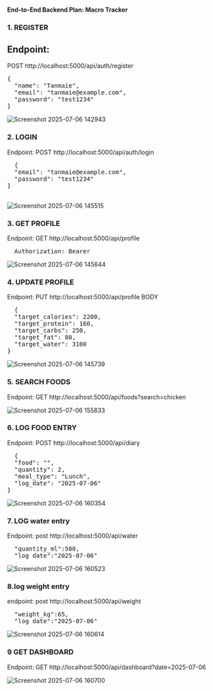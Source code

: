 #### End-to-End Backend Plan: Macro Tracker 

### 1. REGISTER
## Endpoint:
POST http://localhost:5000/api/auth/register
<pre>{
  "name": "Tanmaie",
  "email": "tanmaie@example.com",
  "password": "test1234"
}
</pre>

![Screenshot 2025-07-06 142943](https://github.com/user-attachments/assets/0b1afeec-f087-4765-b1d3-1f3cb7fd81c1)

### 2. LOGIN
Endpoint:
POST http://localhost:5000/api/auth/login
<pre>
  {
  "email": "tanmaie@example.com",
  "password": "test1234"
}

</pre>
![Screenshot 2025-07-06 145515](https://github.com/user-attachments/assets/da66514e-9208-4409-b600-80901e22b865)

### 3. GET PROFILE
Endpoint:
GET http://localhost:5000/api/profile
<pre>
  Authorization: Bearer <your-jwt-token>
</pre>

![Screenshot 2025-07-06 145644](https://github.com/user-attachments/assets/01d4eebc-110c-4cfb-b0de-046b2a7f8657)

### 4. UPDATE PROFILE
 Endpoint:
PUT http://localhost:5000/api/profile
BODY
<pre>
  {
  "target_calories": 2200,
  "target_protein": 160,
  "target_carbs": 250,
  "target_fat": 80,
  "target_water": 3100
}
</pre>

![Screenshot 2025-07-06 145739](https://github.com/user-attachments/assets/833cfce1-ebfa-43da-aab5-7a3ddc829095)
### 5. SEARCH FOODS
Endpoint:
GET http://localhost:5000/api/foods?search=chicken

![Screenshot 2025-07-06 155833](https://github.com/user-attachments/assets/42392bd4-6c87-48a7-b6dd-eda298209683)

### 6. LOG FOOD ENTRY
Endpoint:
POST http://localhost:5000/api/diary
<pre>
  {
  "food": "<food-id-from-search>",
  "quantity": 2,
  "meal_type": "Lunch",
  "log_date": "2025-07-06"
}
</pre>

![Screenshot 2025-07-06 160354](https://github.com/user-attachments/assets/666906b5-c0fe-4567-a20e-86e91c8f177f)
### 7. LOG water entry
Endpoint:
post http://localhost:5000/api/water
<pre>
  "quantity_ml":500,
  "log_date":"2025-07-06"
</pre>
![Screenshot 2025-07-06 160523](https://github.com/user-attachments/assets/34dfa4bd-93d8-43aa-b05a-aadbaf7ccff3)
### 8.log weight entry
endpoint:
post http://localhost:5000/api/weight
<pre>
  "weight_kg":65,
  "log_date":"2025-07-06"
</pre>
![Screenshot 2025-07-06 160614](https://github.com/user-attachments/assets/f5781549-8961-48fc-9af3-37436baac17e)

### 9 GET DASHBOARD
Endpoint:
GET http://localhost:5000/api/dashboard?date=2025-07-06

![Screenshot 2025-07-06 160700](https://github.com/user-attachments/assets/c5686aa6-2368-404b-8d3f-300ff0136287)

